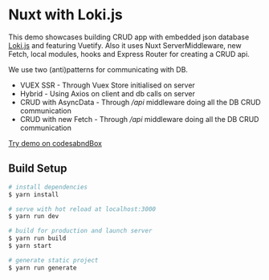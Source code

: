 # Nuxt with Loki.js

This demo showcases building CRUD app with embedded json database
[Loki.js](http://lokijs.org/) and featuring Vuetify. Also it uses Nuxt ServerMiddleware, new Fetch, local modules, hooks and
Express Router for creating a CRUD api.

We use two (anti)patterns for communicating with DB.

- VUEX SSR - Through Vuex Store initialised on server
- Hybrid - Using Axios on client and db calls on server
- CRUD with AsyncData - Through _/api_ middleware doing all the DB CRUD communication
- CRUD with new Fetch - Through _/api_ middleware doing all the DB CRUD communication

[Try demo on codesabndBox](https://codesandbox.io/s/lr9or04n67)

## Build Setup

```bash
# install dependencies
$ yarn install

# serve with hot reload at localhost:3000
$ yarn run dev

# build for production and launch server
$ yarn run build
$ yarn start

# generate static project
$ yarn run generate
```
